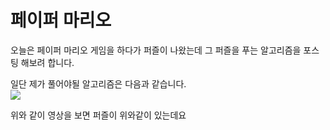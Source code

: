 # 페이퍼 마리오  

오늘은 페이퍼 마리오 게임을 하다가 퍼즐이 나왔는데 그 퍼즐을 푸는 알고리즘을 포스팅 해보려 합니다.

일단 제가 풀어야될 알고리즘은 다음과 같습니다.  
![](images/paper_mario/1.gif)

위와 같이 영상을 보면 퍼즐이 위와같이 있는데요
